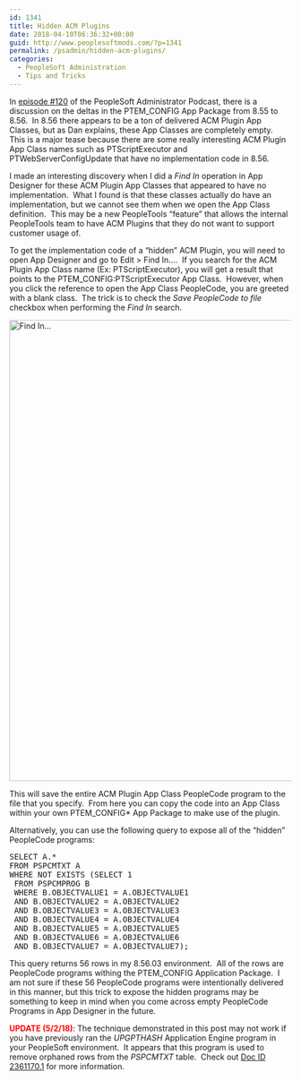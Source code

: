 ```yaml
---
id: 1341
title: Hidden ACM Plugins
date: 2018-04-10T06:36:32+00:00
guid: http://www.peoplesoftmods.com/?p=1341
permalink: /psadmin/hidden-acm-plugins/
categories:
  - PeopleSoft Administration
  - Tips and Tricks
---
```

In <a href="http://psadmin.io/2018/02/16/120-let-me-introduce-you-to-effdt/" target="_blank">episode #120</a> of the PeopleSoft Administrator Podcast, there is a discussion on the deltas in the PTEM_CONFIG App Package from 8.55 to 8.56.  In 8.56 there appears to be a ton of delivered ACM Plugin App Classes, but as Dan explains, these App Classes are completely empty.  This is a major tease because there are some really interesting ACM Plugin App Class names such as PTScriptExecutor and PTWebServerConfigUpdate that have no implementation code in 8.56.

<!--more-->

I made an interesting discovery when I did a _Find In_ operation in App Designer for these ACM Plugin App Classes that appeared to have no implementation.  What I found is that these classes actually do have an implementation, but we cannot see them when we open the App Class definition.  This may be a new PeopleTools “feature” that allows the internal PeopleTools team to have ACM Plugins that they do not want to support customer usage of.

To get the implementation code of a “hidden” ACM Plugin, you will need to open App Designer and go to Edit > Find In&#8230;.  If you search for the ACM Plugin App Class name (Ex: PTScriptExecutor), you will get a result that points to the PTEM_CONFIG:PTScriptExecutor App Class.  However, when you click the reference to open the App Class PeopleCode, you are greeted with a blank class.  The trick is to check the _Save PeopleCode to file_ checkbox when performing the _Find In_ search.

[<img class="alignnone size-full wp-image-1343" src="http://www.peoplesoftmods.com/wp-content/uploads/2018/03/Find_In.png" alt="Find In..." width="1215" height="824" srcset="http://www.peoplesoftmods.com/wp-content/uploads/2018/03/Find_In.png 1215w, http://www.peoplesoftmods.com/wp-content/uploads/2018/03/Find_In-300x203.png 300w, http://www.peoplesoftmods.com/wp-content/uploads/2018/03/Find_In-768x521.png 768w, http://www.peoplesoftmods.com/wp-content/uploads/2018/03/Find_In-1024x694.png 1024w, http://www.peoplesoftmods.com/wp-content/uploads/2018/03/Find_In-560x380.png 560w" sizes="(max-width: 1215px) 100vw, 1215px" />](http://www.peoplesoftmods.com/wp-content/uploads/2018/03/Find_In.png)

This will save the entire ACM Plugin App Class PeopleCode program to the file that you specify.  From here you can copy the code into an App Class within your own PTEM_CONFIG* App Package to make use of the plugin.

Alternatively, you can use the following query to expose all of the &#8220;hidden&#8221; PeopleCode programs:

<pre>SELECT A.*
FROM PSPCMTXT A
WHERE NOT EXISTS (SELECT 1
 FROM PSPCMPROG B
 WHERE B.OBJECTVALUE1 = A.OBJECTVALUE1
 AND B.OBJECTVALUE2 = A.OBJECTVALUE2
 AND B.OBJECTVALUE3 = A.OBJECTVALUE3
 AND B.OBJECTVALUE4 = A.OBJECTVALUE4
 AND B.OBJECTVALUE5 = A.OBJECTVALUE5
 AND B.OBJECTVALUE6 = A.OBJECTVALUE6
 AND B.OBJECTVALUE7 = A.OBJECTVALUE7);</pre>

This query returns 56 rows in my 8.56.03 environment.  All of the rows are PeopleCode programs withing the PTEM_CONFIG Application Package.  I am not sure if these 56 PeopleCode programs were intentionally delivered in this manner, but this trick to expose the hidden programs may be something to keep in mind when you come across empty PeopleCode Programs in App Designer in the future.

<span style="color: #ff0000;"><strong>UPDATE (5/2/18)</strong></span>: The technique demonstrated in this post may not work if you have previously ran the _UPGPTHASH_ Application Engine program in your PeopleSoft environment.  It appears that this program is used to remove orphaned rows from the _PSPCMTXT_ table.  Check out <a href="https://support.oracle.com/epmos/faces/DocumentDisplay?_afrLoop=267952209929499&id=2361170.1" target="_blank">Doc ID 2361170.1</a> for more information.